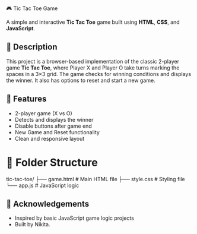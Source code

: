 🎮 Tic Tac Toe Game

A simple and interactive **Tic Tac Toe** game built using **HTML**, **CSS**, and **JavaScript**.

## 📝 Description

This project is a browser-based implementation of the classic 2-player game **Tic Tac Toe**, where Player X and Player O take turns marking the spaces in a 3×3 grid. The game checks for winning conditions and displays the winner. It also has options to reset and start a new game.
## 🧩 Features

- 2-player game (X vs O)
- Detects and displays the winner
- Disable buttons after game end
- New Game and Reset functionality
- Clean and responsive layout
# 📁 Folder Structure

tic-tac-toe/
├── game.html # Main HTML file
├── style.css # Styling file
└── app.js # JavaScript logic
## 🙌 Acknowledgements

- Inspired by basic JavaScript game logic projects
- Built  by Nikita.

